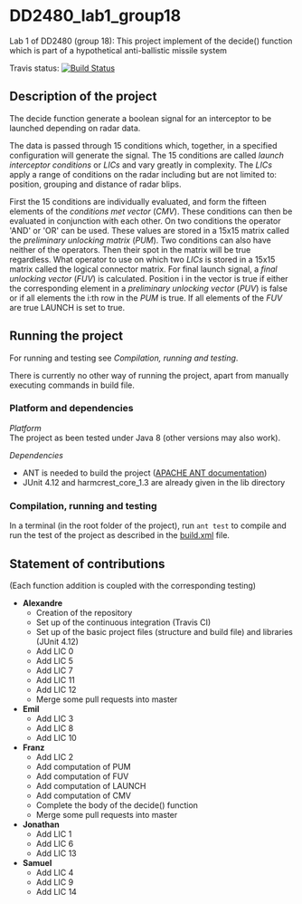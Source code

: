 # DD2480_lab1_group18
Lab 1 of DD2480 (group 18): This project implement of the decide() function which is part of a hypothetical anti-ballistic missile system

Travis status:
[![Build Status](https://travis-ci.org/apeinot/DD2480_lab1_group18.svg?branch=master)](https://travis-ci.org/apeinot/DD2480_lab1_group18)

## Description of the project
The decide function generate a boolean signal for an interceptor to be launched depending on radar data.

The data is passed through 15 conditions which, together, in a specified configuration will generate the signal.
The 15 conditions are called _launch interceptor conditions_ or *LICs* and vary greatly in complexity.
The *LICs* apply a range of conditions on the radar including but are not limited to: position, grouping and distance of radar blips.

First the 15 conditions are individually evaluated, and form the fifteen elements of the _conditions met vector_ (*CMV*).
These conditions can then be evaluated in conjunction with each other. On two conditions the operator 'AND'
or 'OR' can be used. These values are stored in a 15x15 matrix called the _preliminary unlocking matrix_ (*PUM*).
Two conditions can also have neither of the operators. Then their spot in the matrix will be true regardless.
What operator to use on which two *LICs* is stored in a 15x15 matrix called the logical connector matrix.
For final launch signal, a _final unlocking vector_ (*FUV*) is calculated.
Position i in the vector is true if either the corresponding element in a _preliminary unlocking vector_ (*PUV*)
is false or if all elements the i:th row in the *PUM* is true.
If all elements of the *FUV* are true LAUNCH is set to true.



## Running the project

For running and testing see *Compilation, running and testing*.

There is currently no other way of running the project, apart from manually executing commands in build file.

### Platform and dependencies

*Platform*  
The project as been tested under Java 8 (other versions may also work).

*Dependencies*  
* ANT is needed to build the project ([APACHE ANT documentation](https://ant.apache.org/manual/))
* JUnit 4.12 and harmcrest_core_1.3 are already given in the lib directory

### Compilation, running and testing

In a terminal (in the root folder of the project), run `ant test` to compile and run the test of the project as described in the [build.xml](build.xml) file.

## Statement of contributions

(Each function addition is coupled with the corresponding testing)

* **Alexandre**
  * Creation of the repository
  * Set up of the continuous integration (Travis CI)
  * Set up of the basic project files (structure and build file) and libraries (JUnit 4.12)
  * Add LIC 0
  * Add LIC 5
  * Add LIC 7
  * Add LIC 11
  * Add LIC 12
  * Merge some pull requests into master
* **Emil**
  * Add LIC 3
  * Add LIC 8
  * Add LIC 10
* **Franz**
  * Add LIC 2
  * Add computation of PUM
  * Add computation of FUV
  * Add computation of LAUNCH
  * Add computation of CMV
  * Complete the body of the decide() function
  * Merge some pull requests into master
* **Jonathan**
  * Add LIC 1
  * Add LIC 6
  * Add LIC 13
* **Samuel**
  * Add LIC 4
  * Add LIC 9
  * Add LIC 14
